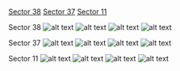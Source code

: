 [Sector 38](#sector38)
[Sector 37](#sector37)
[Sector 11](#sector11)

<a name = "sector38"></a>
Sector 38
![alt text](/images/WASP-108_Sector_38/WASP-108_Sector_38_a_TimeSeries.png)
![alt text](/images/WASP-108_Sector_38/WASP-108_Sector_38_b_FoldedLightCurve.png)
![alt text](/images/WASP-108_Sector_38/WASP-108_Sector_38_b_IndividualTransitsWithFit.png)
![alt text](/images/WASP-108_Sector_38/WASP-108_Sector_38_c_TimingResiduals.png)

<a name = "sector37"></a>
Sector 37
![alt text](/images/WASP-108_Sector_37/WASP-108_Sector_37_a_TimeSeries.png)
![alt text](/images/WASP-108_Sector_37/WASP-108_Sector_37_b_FoldedLightCurve.png)
![alt text](/images/WASP-108_Sector_37/WASP-108_Sector_37_b_IndividualTransitsWithFit.png)
![alt text](/images/WASP-108_Sector_37/WASP-108_Sector_37_c_TimingResiduals.png)

<a name = "sector11"></a>
Sector 11
![alt text](/images/WASP-108_Sector_11/WASP-108_Sector_11_a_TimeSeries.png)
![alt text](/images/WASP-108_Sector_11/WASP-108_Sector_11_b_FoldedLightCurve.png)
![alt text](/images/WASP-108_Sector_11/WASP-108_Sector_11_b_IndividualTransitsWithFit.png)
![alt text](/images/WASP-108_Sector_11/WASP-108_Sector_11_c_TimingResiduals.png)

